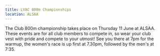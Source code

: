 ```yaml
---
title: LVAC 800m Championships
location: ALSAA
---
```


The Club 800m championship takes place on Thursday 11 June at ALSAA.
These events are for all club members to compete in, so wear your club vest with pride and compete to your utmost!
See you there at 7pm for the warmup, the women's race is up first at 7.30pm, followed by the men's at 7:35.
